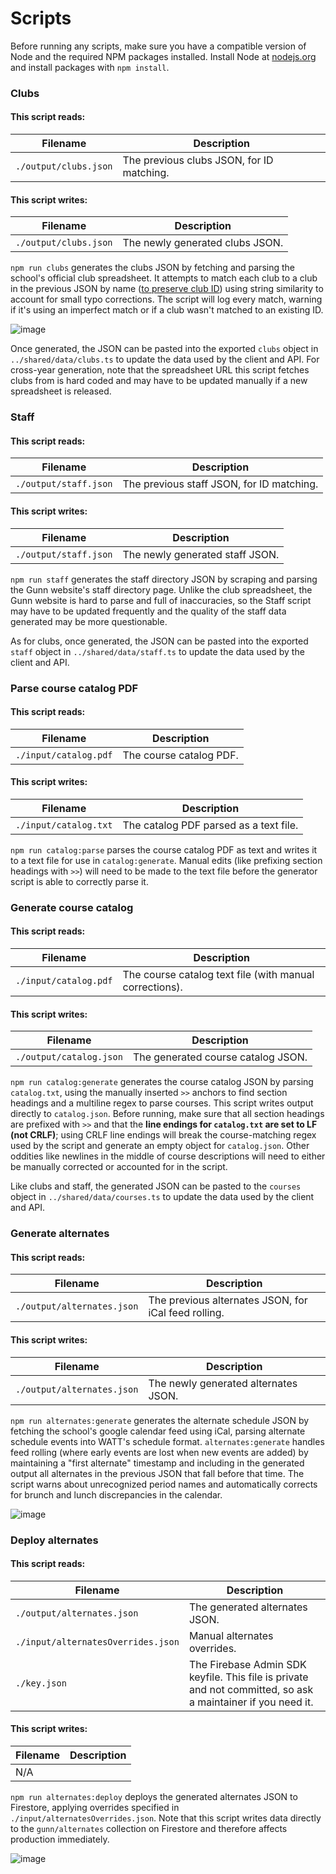 # Scripts

Before running any scripts, make sure you have a compatible version of Node and the required NPM packages installed. 
Install Node at [nodejs.org](https://nodejs.org/) and install packages with `npm install`.

### Clubs

#### This script reads:
| Filename              | Description                               |
|-----------------------|-------------------------------------------|
| `./output/clubs.json` | The previous clubs JSON, for ID matching. |

#### This script writes:
| Filename              | Description                     |
|-----------------------|---------------------------------|
| `./output/clubs.json` | The newly generated clubs JSON. |

`npm run clubs` generates the clubs JSON by fetching and parsing the school's official club spreadsheet. It attempts
to match each club to a club in the previous JSON by name ([to preserve club ID](https://github.com/GunnWATT/watt/blob/main/scripts/genClubs.ts#L35-L36)) 
using string similarity to account for small typo corrections. The script will log every match, warning if it's using an 
imperfect match or if a club wasn't matched to an existing ID.

![image](https://user-images.githubusercontent.com/60120929/166117012-a3d04f1c-31a5-44a3-92d5-f870f78e0d80.png)

Once generated, the JSON can be pasted into the exported `clubs` object in `../shared/data/clubs.ts` to update the data
used by the client and API. For cross-year generation, note that the spreadsheet URL this script fetches clubs from is hard coded 
and may have to be updated manually if a new spreadsheet is released.

### Staff

#### This script reads:
| Filename              | Description                               |
|-----------------------|-------------------------------------------|
| `./output/staff.json` | The previous staff JSON, for ID matching. |

#### This script writes:
| Filename              | Description                     |
|-----------------------|---------------------------------|
| `./output/staff.json` | The newly generated staff JSON. |

`npm run staff` generates the staff directory JSON by scraping and parsing the Gunn website's staff directory page. Unlike
the club spreadsheet, the Gunn website is hard to parse and full of inaccuracies, so the Staff script may have to be 
updated frequently and the quality of the staff data generated may be more questionable.

<!-- TODO: image -->

As for clubs, once generated, the JSON can be pasted into the exported `staff` object in `../shared/data/staff.ts` to 
update the data used by the client and API.

### Parse course catalog PDF

#### This script reads:
| Filename              | Description             |
|-----------------------|-------------------------|
| `./input/catalog.pdf` | The course catalog PDF. |

#### This script writes:
| Filename              | Description                            |
|-----------------------|----------------------------------------|
| `./input/catalog.txt` | The catalog PDF parsed as a text file. |

`npm run catalog:parse` parses the course catalog PDF as text and writes it to a text file for use in `catalog:generate`.
Manual edits (like prefixing section headings with `>>`) will need to be made to the text file before the generator script
is able to correctly parse it.

### Generate course catalog

#### This script reads:
| Filename              | Description                                             |
|-----------------------|---------------------------------------------------------|
| `./input/catalog.pdf` | The course catalog text file (with manual corrections). |

#### This script writes:
| Filename                | Description                        |
|-------------------------|------------------------------------|
| `./output/catalog.json` | The generated course catalog JSON. |

`npm run catalog:generate` generates the course catalog JSON by parsing `catalog.txt`, using the manually inserted `>>` 
anchors to find section headings and a multiline regex to parse courses. This script writes output directly to `catalog.json`.
Before running, make sure that all section headings are prefixed with `>>` and that the **line endings for `catalog.txt`
are set to LF (not CRLF)**; using CRLF line endings will break the course-matching regex used by the script and generate 
an empty object for `catalog.json`. Other oddities like newlines in the middle of course descriptions will need to either
be manually corrected or accounted for in the script.

<!-- image? -->

Like clubs and staff, the generated JSON can be pasted to the `courses` object in `../shared/data/courses.ts` to update the
data used by the client and API.

### Generate alternates

#### This script reads:
| Filename                   | Description                                          |
|----------------------------|------------------------------------------------------|
| `./output/alternates.json` | The previous alternates JSON, for iCal feed rolling. |

#### This script writes:
| Filename                   | Description                          |
|----------------------------|--------------------------------------|
| `./output/alternates.json` | The newly generated alternates JSON. |

<!-- TODO: retake screenshot with updated script name? -->
`npm run alternates:generate` generates the alternate schedule JSON by fetching the school's google calendar feed using iCal,
parsing alternate schedule events into WATT's schedule format. `alternates:generate` handles feed rolling (where early events 
are lost when new events are added) by maintaining a "first alternate" timestamp and including in the generated output 
all alternates in the previous JSON that fall before that time. The script warns about unrecognized period names and 
automatically corrects for brunch and lunch discrepancies in the calendar.

![image](https://user-images.githubusercontent.com/60120929/166118909-c13cbc08-de76-4596-8971-a4c55d8a6419.png)

### Deploy alternates

#### This script reads:
| Filename                           | Description                                                                                                 |
|------------------------------------|-------------------------------------------------------------------------------------------------------------|
| `./output/alternates.json`         | The generated alternates JSON.                                                                              |
| `./input/alternatesOverrides.json` | Manual alternates overrides.                                                                                |
| `./key.json`                       | The Firebase Admin SDK keyfile. This file is private and not committed, so ask a maintainer if you need it. |

#### This script writes:
| Filename | Description |
|----------|-------------|
| N/A      |             |

<!-- TODO: retake screenshot with updated script name? -->
`npm run alternates:deploy` deploys the generated alternates JSON to Firestore, applying overrides specified in 
`./input/alternatesOverrides.json`. Note that this script writes data directly to the `gunn/alternates` collection on
Firestore and therefore affects production immediately.

![image](https://user-images.githubusercontent.com/60120929/166118879-146d8a8b-7c0c-477f-a558-5a40527a3da7.png)
